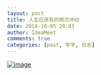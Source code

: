 ```yaml
---
layout: post
title: 人生应该有的两次冲动
date: 2014-10-05 20:03
author: IdeaMeet
comments: true
categories: [past, 写字, 日志]
---
```

<a href="http://ideameet.jd-app.com/jae/uploads/2014/10/wpid-screenshot_2014-10-18-18-42-48_14136290029581.jpg"><img title="Screenshot_2014-10-18-18-42-48_1413629002958.jpg" class="alignnone size-full" alt="image" src="http://ideameet.jd-app.com/jae/uploads/2014/10/wpid-screenshot_2014-10-18-18-42-48_14136290029581.jpg" /></a>
